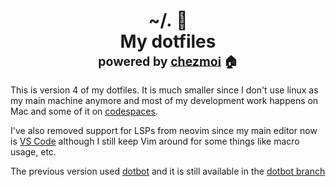 <h1 align="center">
    <a name="top" title="dotfiles">~/.&nbsp;📂</a><br/>My dotfiles<br/> <sup><sub>powered by  <a href="https://www.chezmoi.io/">chezmoi</a> 🏠</sub></sup>
</h1>

This is version 4 of my dotfiles. It is much smaller since I don't use linux as my main machine anymore and most of my development work happens on Mac and some of it on [codespaces][1].

I've also removed support for LSPs from neovim since my main editor now is [VS Code][4] although I still keep Vim around for some things like macro usage, etc.

The previous version used [dotbot][2] and it is still available in the [dotbot branch][3]

[1]: https://github.com/features/codespaces "Codespaces"
[2]: https://github.com/anishathalye/dotbot "dotbot"
[3]: https://github.com/franciscoj/dotfiles/tree/dotbot "dotbot branch"
[4]: https://code.visualstudio.com/ "VS Code"